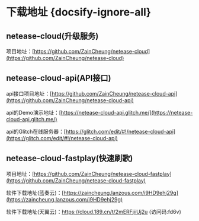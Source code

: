 # 下载地址 {docsify-ignore-all}



## netease-cloud(升级服务)

项目地址：[https://github.com/ZainCheung/netease-cloud](https://github.com/ZainCheung/netease-cloud)



## netease-cloud-api(API接口)

api接口项目地址：[https://github.com/ZainCheung/netease-cloud-api](https://github.com/ZainCheung/netease-cloud-api)

api的Demo演示地址：[https://netease-cloud-api.glitch.me/](https://netease-cloud-api.glitch.me/)

api的Glitch在线服务器：[https://glitch.com/edit/#!/netease-cloud-api](https://glitch.com/edit/#!/netease-cloud-api)



## netease-cloud-fastplay(快速刷歌)

项目地址：[https://github.com/ZainCheung/netease-cloud-fastplay](https://github.com/ZainCheung/netease-cloud-fastplay)

软件下载地址(蓝奏云)：[https://zaincheung.lanzous.com/i9HD9ehj29g](https://zaincheung.lanzous.com/i9HD9ehj29g)

软件下载地址(天翼云)：https://cloud.189.cn/t/2mERFjiiUj2u (访问码:fd6v)
